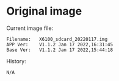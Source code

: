 # Original image

Current image file:
```
Filename:   X6100_sdcard_20220117.img
APP Ver:    V1.1.2 Jan 17 2022,16:31:45
Base Ver:   V1.1.2 Jan 17 2022,15:44:18
```

History:
```
N/A
```
